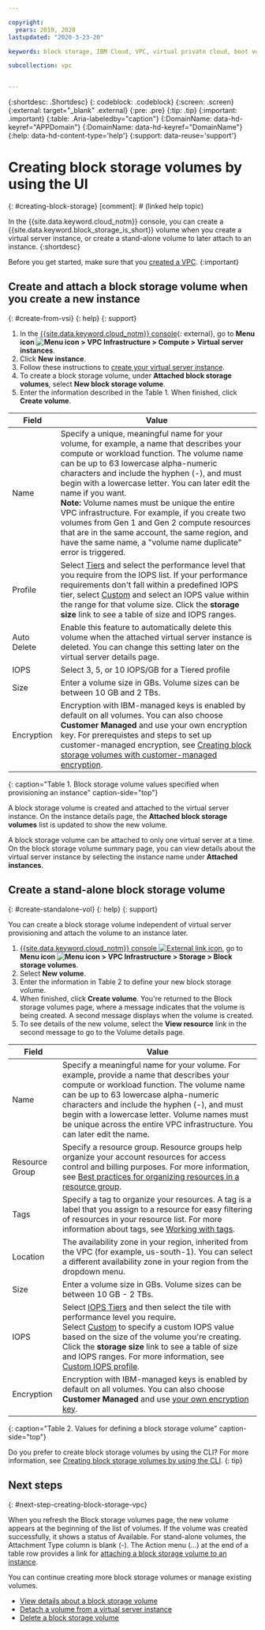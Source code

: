```yaml
---

copyright:
  years: 2019, 2020
lastupdated: "2020-3-23-20"

keywords: block storage, IBM Cloud, VPC, virtual private cloud, boot volume, data volume, volume, data storage, VSI, virtual server instance, instance, IOPS

subcollection: vpc


---
```


{:shortdesc: .Shortdesc}
{: codeblock: .codeblock}
{:screen: .screen}
{:external: target="_blank" .external}
{:pre: .pre}
{:tip: .tip}
{:important: .important}
{:table: .Aria-labeledby="caption"}
{:DomainName: data-hd-keyref="APPDomain"}
{:DomainName: data-hd-keyref="DomainName"}
{:help: data-hd-content-type='help'}
{:support: data-reuse='support'}

# Creating block storage volumes by using the UI
{: #creating-block-storage}
[comment]: # (linked help topic)

In the {{site.data.keyword.cloud_notm}} console, you can create a {{site.data.keyword.block_storage_is_short}} volume when you create a virtual server instance, or create a stand-alone volume to later attach to an instance.
{:shortdesc}

Before you get started, make sure that you [created a VPC](/docs/vpc?topic=vpc-creating-a-vpc-using-the-ibm-cloud-console).
{:important}

## Create and attach a block storage volume when you create a new instance
{: #create-from-vsi}
{: help}
{: support}

1. In the [{{site.data.keyword.cloud_notm}} console](https://{DomainName}/vpc-ext){: external}, go to **Menu icon ![Menu icon](../../icons/icon_hamburger.svg) > VPC Infrastructure > Compute > Virtual server instances**.
1. Click **New instance**.
1. Follow these instructions to [create your virtual server instance](/docs/vpc?topic=vpc-creating-virtual-servers).
1. To create a block storage volume, under **Attached block storage volumes**, select **New block storage volume**.
1. Enter the information described in the Table 1. When finished, click **Create volume**.

| Field | Value |
|-------|-------|
| Name  | Specify a unique, meaningful name for your volume, for example, a name that describes your compute or workload function. The volume name can be up to 63 lowercase alpha-numeric characters and include the hyphen (-), and must begin with a lowercase letter. You can later edit the name if you want. <br> **Note:** Volume names must be unique the entire VPC infrastructure. For example, if you create two volumes from Gen 1 and Gen 2 compute resources that are in the same account, the same region, and have the same name, a  "volume name duplicate" error is triggered.</br> |
| Profile | Select [Tiers](/docs/vpc?topic=vpc-block-storage-profiles#tiers) and select the performance level that you require from the IOPS list. If your performance requirements don't fall within a predefined IOPS tier, select [Custom](/docs/vpc?topic=vpc-block-storage-profiles#custom) and select an IOPS value within the range for that volume size. Click the **storage size** link to see a table of size and IOPS ranges. |
| Auto Delete | Enable this feature to automatically delete this volume when the attached virtual server instance is deleted. You can change this setting later on the virtual server details page. |
| IOPS | Select 3, 5, or 10 IOPS/GB for a Tiered profile |
| Size | Enter a volume size in GBs. Volume sizes can be between 10 GB and 2 TBs. |
| Encryption | Encryption with IBM-managed keys is enabled by default on all volumes. You can also choose **Customer Managed** and use your own encryption key. For prerequistes and steps to set up customer-managed encryption, see [Creating block storage volumes with customer-managed encryption](/docs/vpc?topic=vpc-block-storage-vpc-encryption). |
{: caption="Table 1. Block storage volume values specified when provisioning an instance" caption-side="top"}

A block storage volume is created and attached to the virtual server instance. On the instance details page, the **Attached block storage volumes** list is updated to show the new volume.

A block storage volume can be attached to only one virtual server at a time. On the block storage volume summary page, you can view details about the virtual server instance by selecting the instance name under **Attached instances**.

## Create a stand-alone block storage volume
{: #create-standalone-vol}
{: help}
{: support}

You can create a block storage volume independent of virtual server provisioning and attach the volume to an instance later.

1.  [{{site.data.keyword.cloud_notm}} console ![External link icon](../icons/launch-glyph.svg "External link icon")](https://{DomainName}/vpc-ext), go to **Menu icon ![Menu icon](../../icons/icon_hamburger.svg) > VPC Infrastructure > Storage > Block storage volumes**.
1. Select **New volume**.
1. Enter the information in Table 2 to define your new block storage volume.
1. When finished, click **Create volume**. You're returned to the Block storage volumes page, where a message indicates that the volume is being created. A second message displays when the volume is created.
1. To see details of the new volume, select the **View resource** link in the second message to go to the Volume details page.

| Field | Value |
|-------|-------|
| Name  | Specify a meaningful name for your volume. For example, provide a name that describes your compute or workload function. The volume name can be up to 63 lowercase alpha-numeric characters and include the hyphen (-), and must begin with a lowercase letter. Volume names must be unique across the entire VPC infrastructure. You can later edit the name. |
| Resource Group | Specify a resource group. Resource groups help organize your account resources for access control and billing purposes. For more information, see [Best practices for organizing resources in a resource group](/docs/resources?topic=resources-bp_resourcegroups#setuprgs). |
| Tags | Specify a tag to organize your resources. A tag is a label that you assign to a resource for easy filtering of resources in your resource list. For more information about tags, see [Working with tags](/docs/resources?topic=resources-tag). |
| Location | The availability zone in your region, inherited from the VPC (for example, us-south-1). You can select a different availability zone in your region from the dropdown menu. |
| Size | Enter a volume size in GBs. Volume sizes can be between 10 GB - 2 TBs. |
| IOPS | Select [IOPS Tiers](/docs/vpc?topic=vpc-block-storage-profiles#tiers) and then select the tile with performance level you require. <br>Select [Custom](/docs/vpc?topic=vpc-block-storage-profiles#custom) to specify a custom IOPS value based on the size of the volume you're creating. Click the **storage size** link to see a table of size and IOPS ranges. For more information, see [Custom IOPS profile](/docs/vpc?topic=vpc-block-storage-profiles#custom).</br> |
| Encryption | Encryption with IBM-managed keys is enabled by default on all volumes. You can also choose **Customer Managed** and use [your own encryption key](/docs/vpc?topic=vpc-block-storage-encryption). |
{: caption="Table 2. Values for defining a block storage volume" caption-side="top"}

Do you prefer to create block storage volumes by using the CLI? For more information, see [Creating block storage volumes by using the CLI](/docs/vpc?topic=vpc-creating-block-storage-cli).
{: tip}

## Next steps
{: #next-step-creating-block-storage-vpc}

When you refresh the Block storage volumes page, the new volume appears at the beginning of the list of volumes. If the volume was created successfully, it shows a status of Available. For stand-alone volumes, the Attachment Type column is blank (-). The Action menu (...) at the end of a table row provides a link for [attaching a block storage volume to an instance](/docs/vpc?topic=vpc-attaching-block-storage).

You can continue creating more block storage volumes or manage existing volumes.

* [View details about a block storage volume](/docs/vpc?topic=vpc-viewing-block-storage)
* [Detach a volume from a virtual server instance](/docs/vpc?topic=vpc-managing-block-storage#detach)
* [Delete a block storage volume](/docs/vpc?topic=vpc-managing-block-storage#delete)
